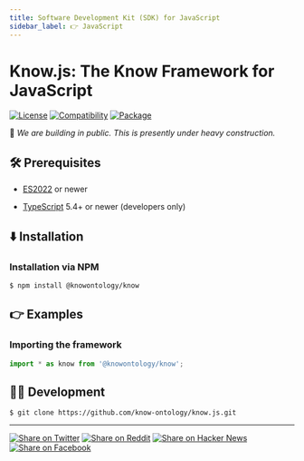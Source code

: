 ```yaml
---
title: Software Development Kit (SDK) for JavaScript
sidebar_label: 👉 JavaScript
---
```


# Know.js: The Know Framework for JavaScript

[![License](https://img.shields.io/badge/license-Public%20Domain-blue.svg)](https://unlicense.org)
[![Compatibility](https://img.shields.io/badge/es-2022-blue)](https://en.wikipedia.org/wiki/ECMAScript_version_history#13th_Edition_%E2%80%93_ECMAScript_2022)
[![Package](https://img.shields.io/npm/v/%40knowontology%2Fknow)](https://npmjs.com/package/@knowontology/know)

🚧 _We are building in public. This is presently under heavy construction._

## 🛠️ Prerequisites

- [ES2022](https://en.wikipedia.org/wiki/ECMAScript_version_history#13th_Edition_%E2%80%93_ECMAScript_2022)
  or newer

- [TypeScript](https://www.typescriptlang.org) 5.4+ or newer
  (developers only)

## ⬇️ Installation

### Installation via NPM

```console
$ npm install @knowontology/know
```

## 👉 Examples

### Importing the framework

```javascript
import * as know from '@knowontology/know';
```

## 👨‍💻 Development

```console
$ git clone https://github.com/know-ontology/know.js.git
```

---

[![Share on Twitter](https://img.shields.io/badge/share%20on-twitter-03A9F4?logo=twitter)](https://twitter.com/share?url=https://github.com/know-ontology/know.js&text=Know.js:%20The%20Know%20Framework%20for%20JavaScript)
[![Share on Reddit](https://img.shields.io/badge/share%20on-reddit-red?logo=reddit)](https://reddit.com/submit?url=https://github.com/know-ontology/know.js&title=Know.js:%20The%20Know%20Framework%20for%20JavaScript)
[![Share on Hacker News](https://img.shields.io/badge/share%20on-hacker%20news-orange?logo=ycombinator)](https://news.ycombinator.com/submitlink?u=https://github.com/know-ontology/know.js&t=Know.js:%20The%20Know%20Framework%20for%20JavaScript)
[![Share on Facebook](https://img.shields.io/badge/share%20on-facebook-1976D2?logo=facebook)](https://www.facebook.com/sharer/sharer.php?u=https://github.com/know-ontology/know.js)
